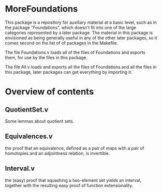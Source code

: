 MoreFoundations
===============

This package is a repository for auxiliary material at a basic level, such as
in the package "Foundations", which doesn't fit into one of the large
categories represented by a later package.  The material in this package is
envisioned as being generally useful in any of the other later packages, so it
comes second on the list of of packages in the Makefile.

The file Foundations.v loads all of the files of Foundations and exports them,
for use by the files in this package.

The file All.v loads and exports all the files of Foundations and all the files
in this package, later packages can get everything by importing it.

Overview of contents
====================

## QuotientSet.v

Some lemmas about quotient sets.

## Equivalences.v

the proof that an equivalence, defined as a pair of maps with a pair of
homotopies and an adjointness relation, is invertible.

## Interval.v

the (easy) proof that squashing a two-element set yields an interval, together
with the resulting easy proof of function extensionality.
